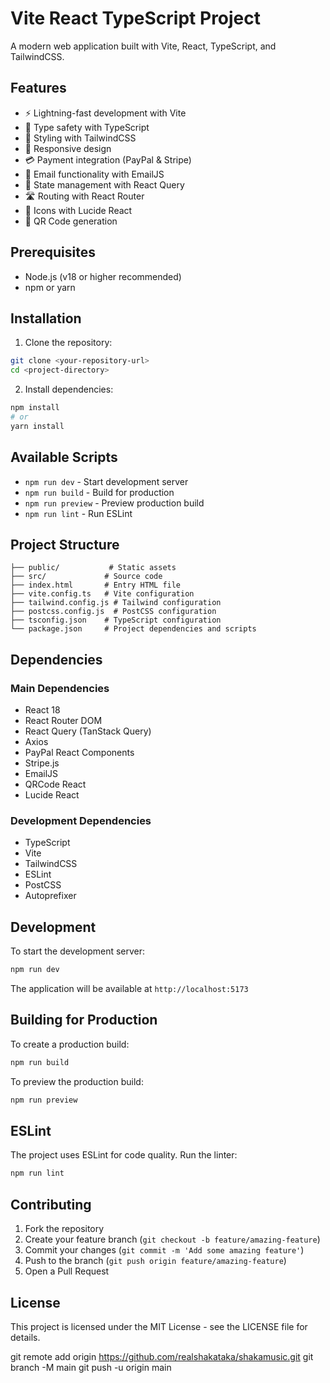 # Vite React TypeScript Project

A modern web application built with Vite, React, TypeScript, and TailwindCSS.

## Features

- ⚡️ Lightning-fast development with Vite
- 🎯 Type safety with TypeScript
- 💅 Styling with TailwindCSS
- 📱 Responsive design
- 💳 Payment integration (PayPal & Stripe)
- 📧 Email functionality with EmailJS
- 🔄 State management with React Query
- 🛣️ Routing with React Router
- 🎨 Icons with Lucide React
- 📱 QR Code generation

## Prerequisites

- Node.js (v18 or higher recommended)
- npm or yarn

## Installation

1. Clone the repository:
```bash
git clone <your-repository-url>
cd <project-directory>
```

2. Install dependencies:
```bash
npm install
# or
yarn install
```

## Available Scripts

- `npm run dev` - Start development server
- `npm run build` - Build for production
- `npm run preview` - Preview production build
- `npm run lint` - Run ESLint

## Project Structure

```
├── public/           # Static assets
├── src/             # Source code
├── index.html       # Entry HTML file
├── vite.config.ts   # Vite configuration
├── tailwind.config.js # Tailwind configuration
├── postcss.config.js  # PostCSS configuration
├── tsconfig.json    # TypeScript configuration
└── package.json     # Project dependencies and scripts
```

## Dependencies

### Main Dependencies
- React 18
- React Router DOM
- React Query (TanStack Query)
- Axios
- PayPal React Components
- Stripe.js
- EmailJS
- QRCode React
- Lucide React

### Development Dependencies
- TypeScript
- Vite
- TailwindCSS
- ESLint
- PostCSS
- Autoprefixer

## Development

To start the development server:

```bash
npm run dev
```

The application will be available at `http://localhost:5173`

## Building for Production

To create a production build:

```bash
npm run build
```

To preview the production build:

```bash
npm run preview
```

## ESLint

The project uses ESLint for code quality. Run the linter:

```bash
npm run lint
```

## Contributing

1. Fork the repository
2. Create your feature branch (`git checkout -b feature/amazing-feature`)
3. Commit your changes (`git commit -m 'Add some amazing feature'`)
4. Push to the branch (`git push origin feature/amazing-feature`)
5. Open a Pull Request

## License

This project is licensed under the MIT License - see the LICENSE file for details. 



git remote add origin https://github.com/realshakataka/shakamusic.git
git branch -M main
git push -u origin main